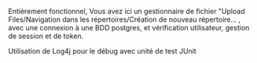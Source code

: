 Entièrement fonctionnel,
Vous avez ici un gestionnaire de fichier "Upload Files/Navigation dans les répertoires/Création de nouveau répertoire... ,
avec une connexion à une BDD postgres, et vérification utilisateur, gestion de session et de token.

Utilisation de Log4j pour le débug avec unité de test JUnit
